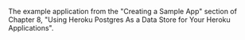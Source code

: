 The example application from the "Creating a Sample App" section of Chapter 8, "Using Heroku Postgres As a Data Store for Your Heroku Applications".
